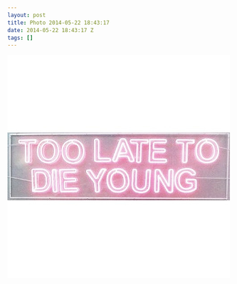 ```yaml
---
layout: post
title: Photo 2014-05-22 18:43:17
date: 2014-05-22 18:43:17 Z
tags: []
---
```

![](/media/2014/05/86520837744.jpg)
